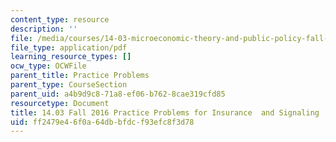 ```yaml
---
content_type: resource
description: ''
file: /media/courses/14-03-microeconomic-theory-and-public-policy-fall-2016/ff2479e46f0a64dbbfdcf93efc8f3d78_MIT14_03F16_prac_insure.pdf
file_type: application/pdf
learning_resource_types: []
ocw_type: OCWFile
parent_title: Practice Problems
parent_type: CourseSection
parent_uid: a4b9d9c8-71a8-ef06-b762-8cae319cfd85
resourcetype: Document
title: 14.03 Fall 2016 Practice Problems for Insurance  and Signaling
uid: ff2479e4-6f0a-64db-bfdc-f93efc8f3d78
---
```

